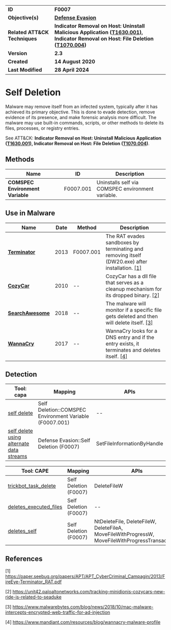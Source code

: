 <table>
<tr>
<td><b>ID</b></td>
<td><b>F0007</b></td>
</tr>
<tr>
<td><b>Objective(s)</b></td>
<td><b><a href="../defense-evasion">Defense Evasion</a></b></td>
</tr>
<tr>
<td><b>Related ATT&CK Techniques</b></td>
<td><b>Indicator Removal on Host: Uninstall Malicious Application (<a href="https://attack.mitre.org/techniques/T1630/001/">T1630.001</a>), Indicator Removal on Host: File Deletion (<a href="https://attack.mitre.org/techniques/T1070/004/">T1070.004</a>)</b></td>
<tr>
<td><b>Version</b></td>
<td><b>2.3</b></td>
</tr>
<tr>
<td><b>Created</b></td>
<td><b>14 August 2020</b></td>
</tr>
<tr>
<td><b>Last Modified</b></td>
<td><b>28 April 2024</b></td>
</tr>
</table>

</tr>
</table>


# Self Deletion

Malware may remove itself from an infected system, typically after it has achieved its primary objective. This is done to evade detection, remove evidence of its presence, and make forensic analysis more difficult. The malware may use built-in commands, scripts, or other methods to delete its files, processes, or registry entries. 

See ATT&CK: **Indicator Removal on Host: Uninstall Malicious Application ([T1630.001](https://attack.mitre.org/techniques/T1630/001/)), Indicator Removal on Host: File Deletion ([T1070.004](https://attack.mitre.org/techniques/T1070/004/))**.

## Methods

|Name|ID|Description|
|---|---|---|
|**COMSPEC Environment Variable**|F0007.001|Uninstalls self via COMSPEC environment variable.|

## Use in Malware

|Name|Date|Method|Description|
|---|---|---|---|
|[**Terminator**](../xample-malware/terminator.md)|2013|F0007.001|The RAT evades sandboxes by terminating and removing itself (DW20.exe) after installation. [[1]](#1)|
|[**CozyCar**](../xample-malware/cozycar.md)|2010|--|CozyCar has a dll file that serves as a cleanup mechanism for its dropped binary. [[2]](#2)|
|[**SearchAwesome**](../xample-malware/searchawesome.md)|2018|--|The malware will monitor if a specific file gets deleted and then will delete itself. [[3]](#3)|
|[**WannaCry**](../xample-malware/wannacry.md)|2017|--|WannaCry looks for a DNS entry and if the entry exists, it terminates and deletes itself. [[4]](#4)|

## Detection

|Tool: capa|Mapping|APIs|
|---|---|---|
|[self delete](https://github.com/mandiant/capa-rules/blob/master/anti-analysis/anti-forensic/self-deletion/self-delete.yml)|Self Deletion::COMSPEC Environment Variable (F0007.001)|--|
|[self delete using alternate data streams](https://github.com/mandiant/capa-rules/blob/master/anti-analysis/anti-forensic/self-deletion/self-delete-using-alternate-data-streams.yml)|Defense Evasion::Self Deletion (F0007)|SetFileInformationByHandle|

|Tool: CAPE|Mapping|APIs|
|---|---|---|
|[trickbot_task_delete](https://github.com/CAPESandbox/community/tree/master/modules/signatures/windows/trickbot_files.py)|Self Deletion (F0007)|DeleteFileW|
|[deletes_executed_files](https://github.com/CAPESandbox/community/tree/master/modules/signatures/windows/deletes_executed.py)|Self Deletion (F0007)|--|
|[deletes_self](https://github.com/CAPESandbox/community/tree/master/modules/signatures/windows/deletes_self.py)|Self Deletion (F0007)|NtDeleteFile, DeleteFileW, DeleteFileA, MoveFileWithProgressW, MoveFileWithProgressTransactedW|

## References

<a name="1">[1]</a> https://paper.seebug.org/papers/APT/APT_CyberCriminal_Campagin/2013/FireEye-Terminator_RAT.pdf

<a name="2">[2]</a> https://unit42.paloaltonetworks.com/tracking-minidionis-cozycars-new-ride-is-related-to-seaduke

<a name="3">[3]</a> https://www.malwarebytes.com/blog/news/2018/10/mac-malware-intercepts-encrypted-web-traffic-for-ad-injection

<a name="4">[4]</a> https://www.mandiant.com/resources/blog/wannacry-malware-profile
